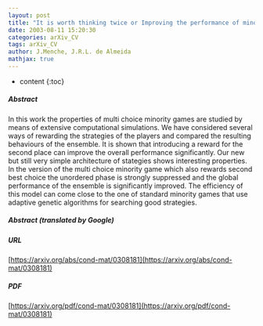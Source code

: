 ```yaml
---
layout: post
title: "It is worth thinking twice or Improving the performance of minority games"
date: 2003-08-11 15:20:30
categories: arXiv_CV
tags: arXiv_CV
author: J.Menche, J.R.L. de Almeida
mathjax: true
---
```


* content
{:toc}

##### Abstract
In this work the properties of multi choice minority games are studied by means of extensive computational simulations. We have considered several ways of rewarding the strategies of the players and compared the resulting behaviours of the ensemble. It is shown that introducing a reward for the second place can improve the overall performance significantly. Our new but still very simple architecture of stategies shows interesting properties. In the version of the multi choice minority game which also rewards second best choice the unordered phase is strongly suppressed and the global performance of the ensemble is significantly improved. The efficiency of this model can come close to the one of standard minority games that use adaptive genetic algorithms for searching good strategies.

##### Abstract (translated by Google)


##### URL
[https://arxiv.org/abs/cond-mat/0308181](https://arxiv.org/abs/cond-mat/0308181)

##### PDF
[https://arxiv.org/pdf/cond-mat/0308181](https://arxiv.org/pdf/cond-mat/0308181)

